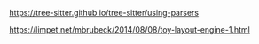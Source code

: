 https://tree-sitter.github.io/tree-sitter/using-parsers

https://limpet.net/mbrubeck/2014/08/08/toy-layout-engine-1.html